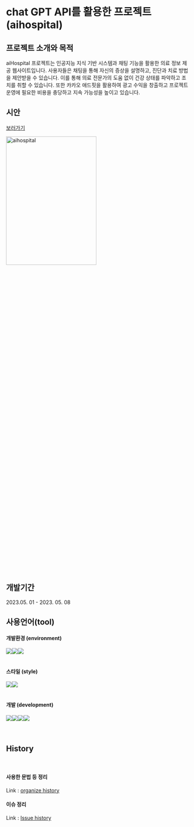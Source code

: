 # chat GPT API를 활용한 프로젝트(aihospital)

## 프로젝트 소개와 목적

aiHospital 프로젝트는 인공지능 지식 기반 시스템과 채팅 기능을 활용한 의료 정보 제공 웹사이트입니다. 사용자들은 채팅을 통해 자신의 증상을 설명하고, 진단과 치료 방법을 제안받을 수 있습니다. 이를 통해 의료 전문가의 도움 없이 건강 상태를 파악하고 조치를 취할 수 있습니다. 또한 카카오 애드핏을 활용하여 광고 수익을 창출하고 프로젝트 운영에 필요한 비용을 충당하고 지속 가능성을 높이고 있습니다.
<br />

## 시안

[보러가기](https://aihospital.pages.dev/)

<div>
  <img src="https://img1.daumcdn.net/thumb/R1280x0/?scode=mtistory2&fname=https%3A%2F%2Fblog.kakaocdn.net%2Fdn%2FbtL1HZ%2FbtsepJYRnlx%2FG4OHhKEBR6KQ7KxvIVHnk0%2Fimg.png" width="70%" height="30%" title="메인시안" alt="aihospital">
</div>
<br />

## 개발기간

2023.05. 01 - 2023. 05. 08
<br />

## 사용언어(tool)

#### 개발환경 (environment)

<div style="display:flex">
<img src="https://img.shields.io/badge/visual studio code-007ACC?style=for-the-badge&logo=visual studio code&logoColor=white">
<img src="https://img.shields.io/badge/github-181717?style=for-the-badge&logo=github&logoColor=white">
<img src="https://img.shields.io/badge/git-F05032?style=for-the-badge&logo=git&logoColor=white">
</div>
<br />

#### 스타일 (style)

<div style="display:flex">
<img src="https://img.shields.io/badge/html5-E34F26?style=for-the-badge&logo=html5&logoColor=white">

 <img src="https://img.shields.io/badge/css-1572B6?style=for-the-badge&logo=css3&logoColor=white">
</div>
<br />

#### 개발 (development)

<div style="display:flex">
<img src="https://img.shields.io/badge/javascript-F7DF1E?style=for-the-badge&logo=javascript&logoColor=black">
<img src="https://img.shields.io/badge/openai-412991?style=for-the-badge&logo=openai&logoColor=white"> 
<img src="https://img.shields.io/badge/node.js-339933?style=for-the-badge&logo=Node.js&logoColor=white">
<img src="https://img.shields.io/badge/express-000000?style=for-the-badge&logo=express&logoColor=white">
</div>
<br />
<br />

## History

<br />

#### 사용한 문법 등 정리

Link : [organize history](https://xorb0719.tistory.com/23)
<br />

#### 이슈 정리

Link : [Issue history](https://xorb0719.tistory.com/24)
<br />
<br />
